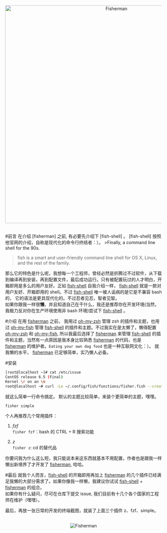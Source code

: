 <p align="center">
    <br>
    <img width="700" src="https://rawgit.com/fisherman/logo/master/fisherman-blue-white.svg" alt="Fisherman">
    <br>
    <br>
</p>
#前言
在介绍 [fisherman] 之前, 有必要先介绍下 [fish-shell] 。
[fish-shell] 按照他官网的介绍，自称是现代化的命令行终结者：）。
>Finally, a command line shell for the 90s.

>fish is a smart and user-friendly command line
shell for OS X, Linux, and the rest of the family.


那么它的特色是什么呢，我想每一个工程师，曾经必然是折腾过不过软件，从下载到编译再到安装，再到配置文件，最后成功运行。只有被配置玩过的人才明白，开箱即用是多么的用户友好。正如 [fish-shell] 自我介绍一样， [fish-shell] 就是一款对用户友好、开箱即用的 shell。不过 [fish-shell] 唯一被人诟病的是它是不兼容 bash 的， 它的语法是更具现代化的。不过忍者见忍，智者见智。         
如果你跟我一样很**懒**，并且知道自己在干什么，我还是推荐你在开发环境(当然，我极力反对你在生产环境使用非 bash 环境)尝试下 [fish-shell] 。

#介绍
在用 [fisherman] 之前， 我用过 [oh-my-zsh] 管理 zsh 的插件和主题，也用过 [oh-my-fish] 管理 [fish-shell] 的插件和主题。不过我实在是太懒了，懒得配置 [oh-my-zsh] 和 [oh-my-fish], 所以我最后选择了 [fisherman] 来管理 [fish-shell] 的插件和主题，当然有一点原因是我本身比较熟悉 [fisherman] 的代码，也是 [fisherman] 的维护者。`Eating your own dog food` 也是一种互联网文化：）。
就我懒的水平， [fisherman] 已足够简单，实乃懒人必备。


#安装     

````bash
[root@localhost ~]# cat /etc/issue
CentOS release 6.5 (Final)
Kernel \r on an \m
root@localhost ~# curl -Lo ~/.config/fish/functions/fisher.fish --create-dirs git.io/fisherman
````

就这么简单一行命令搞定。
默认的主题比较简单，来装个更简单的主题，嘿嘿。
````bash
fisher simple
````

个人再推荐几个常用插件：

1. *fzf*       
	`fisher fzf`：bash 的 CTRL + R 搜索功能
	
2. *z*      
	`fisher z`: cd 的替代品

你要问我为什么这么短，我只能说本来这东西就基本不用配置，作者也是跟我一样懒出新境界了才开发了 [fisherman], 哈哈。

#最后
就我个人而言，[fish-shell] 的开箱即用再加上 [fisherman] 的几个插件已经满足我懒的大部分需求了。如果你像我一样懒，我建议你试试 [fish-shell] + [fisherman] 的组合。         
如果你有什么疑问，尽可在仓库下提交 issue, 我们目前有十几个各个国家的工程师在维护（嘿嘿）。

最后，再放一张日常的开发的终端截图，就装了上面三个插件 z、fzf、simple。
<p align="center">
    <br>
    <img src="https://rawgit.com/detailyang/blog/master/Fixures/fisherman.png" alt="Fisherman">
    <br>
    <br>
</p>

[fish-shell]: https://github.com/fish-shell/fish-shell
[fisherman]: http://fisherman.sh
[oh-my-zsh]: https://github.com/robbyrussell/oh-my-zsh
[oh-my-fish]: https://github.com/oh-my-fish/oh-my-fish
